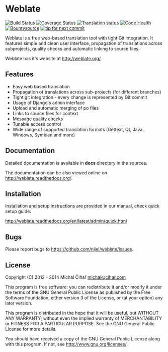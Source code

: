# Weblate 

[![Build Status](https://travis-ci.org/nijel/weblate.svg)](https://travis-ci.org/nijel/weblate)
[![Coverage Status](https://coveralls.io/repos/nijel/weblate/badge.png?branch=master)](https://coveralls.io/r/nijel/weblate?branch=master)
[![Translation status](http://l10n.cihar.com/widgets/weblate-shields-badge.png)](https://l10n.cihar.com/engage/weblate/?utm_source=widget)
[![Code Health](https://landscape.io/github/nijel/weblate/master/landscape.png)](https://landscape.io/github/nijel/weblate/master)
[![Bountysource](https://www.bountysource.com/badge/tracker?tracker_id=253393)](https://www.bountysource.com/trackers/253393-weblate?utm_source=253393&utm_medium=shield&utm_campaign=TRACKER_BADGE)
[![tip for next commit](http://tip4commit.com/projects/497.svg)](http://tip4commit.com/projects/497)

Weblate is a free web-based translation tool with tight Git integration. It
features simple and clean user interface, propagation of translations across
subprojects, quality checks and automatic linking to source files.

Weblate has it's website at http://weblate.org/.

## Features

* Easy web based translation
* Propagation of translations across sub-projects (for different branches)
* Tight git integration - every change is represented by Git commit
* Usage of Django's admin interface
* Upload and automatic merging of po files
* Links to source files for context
* Message quality checks
* Tunable access control
* Wide range of supported translation formats (Gettext, Qt, Java, Windows, Symbian and more)

## Documentation

Detailed documentation is available in **docs** directory in the sources.

The documentation can be also viewed online on
http://weblate.readthedocs.org/.

## Installation

Installation and setup instructions are provided in our manual, check
quick setup guide:

http://weblate.readthedocs.org/en/latest/admin/quick.html

## Bugs

Please report bugs to https://github.com/nijel/weblate/issues.

## License

Copyright (C) 2012 - 2014 Michal Čihař michal@cihar.com

This program is free software: you can redistribute it and/or modify it under
the terms of the GNU General Public License as published by the Free Software
Foundation, either version 3 of the License, or (at your option) any later
version.

This program is distributed in the hope that it will be useful, but WITHOUT ANY
WARRANTY; without even the implied warranty of MERCHANTABILITY or FITNESS FOR A
PARTICULAR PURPOSE. See the GNU General Public License for more details.

You should have received a copy of the GNU General Public License along with
this program. If not, see http://www.gnu.org/licenses/.
